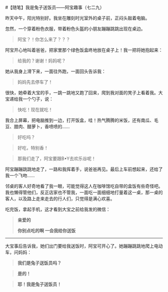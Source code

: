 #【随笔】我是兔子送饭员——阿宝趣事（七二九）

昨天中午，阳光特别好。我坐在雕刻时光室外的桌子前，正闷头敲着电脑。

忽然，一个穿着粉色衣服，带着粉色头盔的小朋友蹦蹦跳跳出现在桌边。

> 阿宝？！你怎么来了？？？

阿宝开心地叫着爸爸，把家里那个绿色饭盒咚地放在桌子上！我一把将她抱起来：

> 给我的？谢谢！妈妈呢？

她从我身上滑下来，一面往外跑，一面回头告诉我：

> 妈妈先去停车了！

很快，她牵着大宝的手，一跳一跳地又跑了回来，爬到我对面的凳子上看着我。大宝递给我一个勺子，说：

> 快吃！现在就吃！

我合上屏幕，把电脑推到一边，打开饭盒，哇！热气腾腾的米饭，还有南瓜、毛豆、腊肉、醋萝卜，香喷喷的……

> 好吃吗？

> 好吃，特别香！

> 那我们走了，阿宝要跟B•Y去欢乐谷呢！

阿宝蹦蹦跳跳地走了，一路和我挥着手，说爸爸再见。最后上车前想起来，还给了我一个飞吻……

邻桌的客人好奇地看了我一眼，可能觉得这人在咖啡馆吃自带的盒饭有些奇怪吧。我也懒得管他们，反正店家也不管我，一面吃一面细细地打量着这一桌，那一桌的客人，以及路上走来走去的行人们，只觉得是满心欢喜。

吃完饭，拿起手机，这才看到大宝之前给我发的微信：

> **亲爱的**
>
> **你别点吃的啊 一会我给你送饭**

----



大宝事后告诉我，她们出门要给我送饭时，阿宝可开心了。她蹦蹦跳跳地爬上电动车，问妈妈：

> **我们是兔子送饭员吗？**

> **是的！**

> **耶！我是兔子送饭员！**

